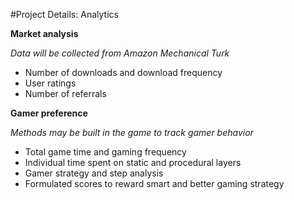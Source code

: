 #Project Details: Analytics

__Market analysis__

_Data will be collected from Amazon Mechanical Turk_

* Number of downloads and download frequency
* User ratings
* Number of referrals

__Gamer preference__

_Methods may be built in the game to track gamer behavior_

* Total game time and gaming frequency
* Individual time spent on static and procedural layers
* Gamer strategy and step analysis 
* Formulated scores to reward smart and better gaming strategy

